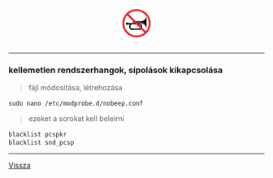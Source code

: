 <h1 align="center">
<img src="../.pictures/nobeep.jpg" alt="nobeep" width=64/>
</h1>

---

### kellemetlen rendszerhangok, sípolások kikapcsolása

> fájl módosítása, létrehozása

```
sudo nano /etc/modprobe.d/nobeep.conf
```

> ezeket a sorokat kell beleírni

```
blacklist pcspkr
blacklist snd_pcsp
```

---

[Vissza](../README.md)
